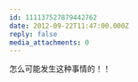 ```yaml
---
id: 111137527879442762
date: 2012-09-22T11:47:00.000Z
reply: false
media_attachments: 0
---
```


怎么可能发生这种事情的！！ ​​​​

